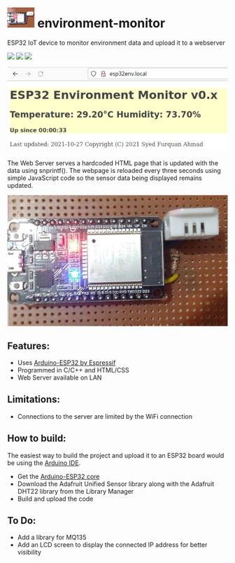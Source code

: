 # ![](icon.png) environment-monitor
ESP32 IoT device to monitor environment data and upload it to a webserver

![](https://img.shields.io/github/v/release/furquan-lp/environment-monitor?include_prereleases&style=flat-square) ![](https://img.shields.io/github/release-date/furquan-lp/environment-monitor?style=flat-square) ![](https://img.shields.io/github/license/furquan-lp/environment-monitor?style=flat-square)

![](screenshot.gif)

The Web Server serves a hardcoded HTML page that is updated with the data
using snprintf(). The webpage is reloaded every three seconds using simple
JavaScript code so the sensor data being displayed remains updated.

![](device.jpg)

## Features:
* Uses [Arduino-ESP32 by Espressif](https://github.com/espressif/arduino-esp32)
* Programmed in C/C++ and HTML/CSS
* Web Server available on LAN

## Limitations:
* Connections to the server are limited by the WiFi connection

## How to build:
The easiest way to build the project and upload it to an ESP32 board would be
using the [Arduino IDE](https://www.arduino.cc/en/software/).
* Get the [Arduino-ESP32 core](https://github.com/espressif/arduino-esp32)
* Download the Adafruit Unified Sensor library along with the Adafruit DHT22
library from the Library Manager
* Build and upload the code

## To Do:
* Add a library for MQ135
* Add an LCD screen to display the connected IP address for better visibility
